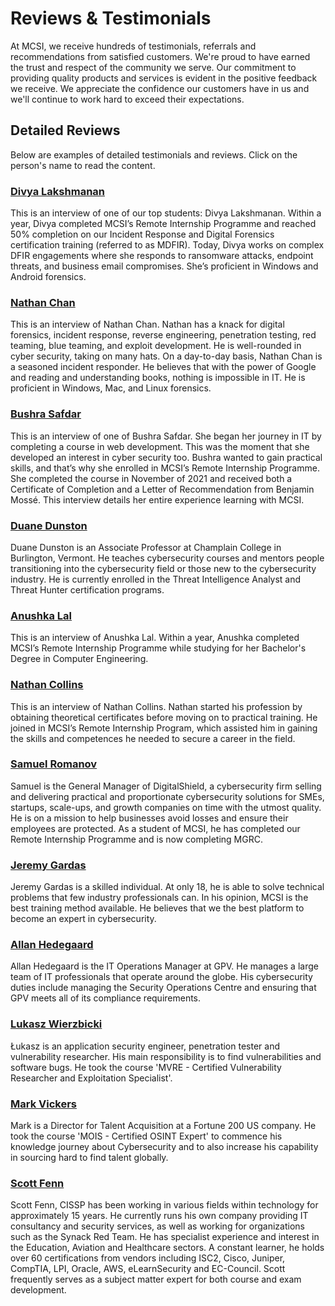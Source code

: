 # Reviews & Testimonials

At MCSI, we receive hundreds of testimonials, referrals and recommendations from satisfied customers. We're proud to have earned the trust and respect of the community we serve. Our commitment to providing quality products and services is evident in the positive feedback we receive. We appreciate the confidence our customers have in us and we'll continue to work hard to exceed their expectations.

## Detailed Reviews

Below are examples of detailed testimonials and reviews. Click on the person's name to read the content.

### [Divya Lakshmanan](review-and-testimonial-divya-lakshmanan)

This is an interview of one of our top students: Divya Lakshmanan. Within a year, Divya completed MCSI’s Remote Internship Programme and reached 50% completion on our Incident Response and Digital Forensics certification training (referred to as MDFIR). Today, Divya works on complex DFIR engagements where she responds to ransomware attacks, endpoint threats, and business email compromises. She’s proficient in Windows and Android forensics.

### [Nathan Chan](review-and-testimonial-nathan-chan)

This is an interview of Nathan Chan. Nathan has a knack for digital forensics, incident response, reverse engineering, penetration testing, red teaming, blue teaming, and exploit development. He is well-rounded in cyber security, taking on many hats. On a day-to-day basis, Nathan Chan is a seasoned incident responder. He believes that with the power of Google and reading and understanding books, nothing is impossible in IT. He is proficient in Windows, Mac, and Linux forensics.

### [Bushra Safdar](review-and-testimonial-bushra-safdar)

This is an interview of one of Bushra Safdar. She began her journey in IT by completing a course in web development. This was the moment that she developed an interest in cyber security too. Bushra wanted to gain practical skills, and that’s why she enrolled in MCSI’s Remote Internship Programme. She completed the course in November of 2021 and received both a Certificate of Completion and a Letter of Recommendation from Benjamin Mossé. This interview details her entire experience learning with MCSI.

### [Duane Dunston](review-and-testimonial-duane-dunston)

Duane Dunston is an Associate Professor at Champlain College in Burlington, Vermont. He teaches cybersecurity courses and mentors people transitioning into the cybersecurity field or those new to the cybersecurity industry. He is currently enrolled in the Threat Intelligence Analyst and Threat Hunter certification programs.

### [Anushka Lal](review-and-testimonial-anushka-lal)

This is an interview of Anushka Lal. Within a year, Anushka completed MCSI’s Remote Internship Programme while studying for her Bachelor's Degree in Computer Engineering.

### [Nathan Collins](review-and-testimonial-nathan-collins)

This is an interview of Nathan Collins. Nathan started his profession by obtaining theoretical certificates before moving on to practical training. He joined in MCSI’s Remote Internship Program, which assisted him in gaining the skills and competences he needed to secure a career in the field.

### [Samuel Romanov](review-and-testimonial-samuel-romanov)

Samuel is the General Manager of DigitalShield, a cybersecurity firm selling and delivering practical and proportionate cybersecurity solutions for SMEs, startups, scale-ups, and growth companies on time with the utmost quality. He is on a mission to help businesses avoid losses and ensure their employees are protected. As a student of MCSI, he has completed our Remote Internship Programme and is now completing MGRC.

### [Jeremy Gardas](review-and-testimonial-jeremy-gardas)

Jeremy Gardas is a skilled individual. At only 18, he is able to solve technical problems that few industry professionals can. In his opinion, MCSI is the best training method available. He believes that we the best platform to become an expert in cybersecurity. 

### [Allan Hedegaard](review-and-testimonial-allan-hedegaard)

Allan Hedegaard is the IT Operations Manager at GPV. He manages a large team of IT professionals that operate around the globe. His cybersecurity duties include managing the Security Operations Centre and ensuring that GPV meets all of its compliance requirements.

### [Lukasz Wierzbicki](review-and-testimonial-lukasz-wierzbicki)

Łukasz is an application security engineer, penetration tester and vulnerability researcher. His main responsibility is to find vulnerabilities and software bugs. He took the course 'MVRE - Certified Vulnerability Researcher and Exploitation Specialist'.

### [Mark Vickers](mark-vickers)

Mark is a Director for Talent Acquisition at a Fortune 200 US company. He took the course 'MOIS - Certified OSINT Expert' to commence his knowledge journey about Cybersecurity and to also increase his capability in sourcing hard to find talent globally.

### [Scott Fenn](scott-fenn)

Scott Fenn, CISSP has been working in various fields within technology for approximately 15 years. He currently runs his own company providing IT consultancy and security services, as well as working for organizations such as the Synack Red Team. He has specialist experience and interest in the Education, Aviation and Healthcare sectors. A constant learner, he holds over 60 certifications from vendors including ISC2, Cisco, Juniper, CompTIA, LPI, Oracle, AWS, eLearnSecurity and EC-Council. Scott frequently serves as a subject matter expert for both course and exam development.